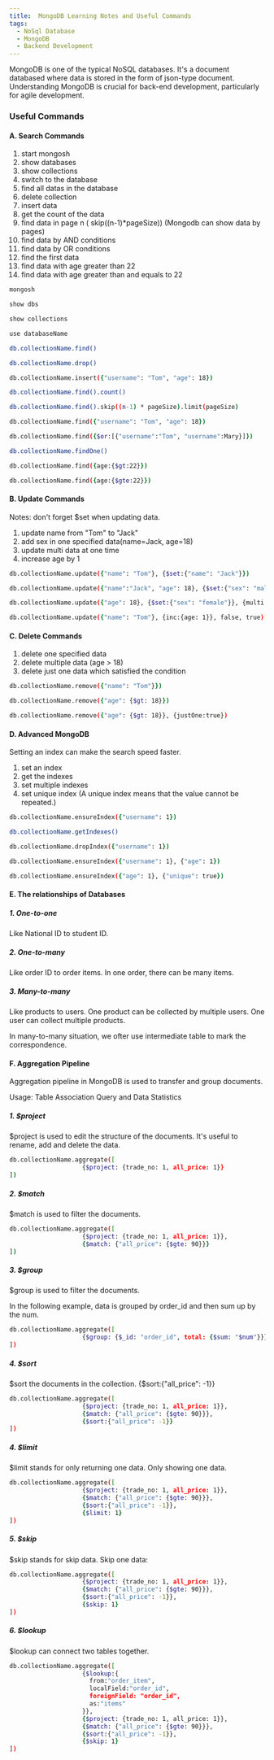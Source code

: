 ```yaml
---
title:  MongoDB Learning Notes and Useful Commands
tags:
  - NoSql Database
  - MongoDB
  - Backend Development
---
```


MongoDB is one of the typical NoSQL databases. It's a document databased where data is stored in the form of json-type 
document. Understanding MongoDB is crucial for back-end development, particularly for agile development.

<!--more-->

### Useful Commands

#### A. Search Commands

1. start mongosh
2. show databases
3. show collections
3. switch to the database
4. find all datas in the database
5. delete collection
6. insert data
7. get the count of the data
8. find data in page n ( skip((n-1)*pageSize)) (Mongodb can show data by pages)
9. find data by AND conditions
10. find data by OR conditions
11. find the first data
12. find data with age greater than 22
13. find data with age greater than and equals to 22

```zsh
mongosh

show dbs

show collections

use databaseName

db.collectionName.find()

db.collectionName.drop()

db.collectionName.insert({"username": "Tom", "age": 18})

db.collectionName.find().count()

db.collectionName.find().skip((n-1) * pageSize).limit(pageSize)

db.collectionName.find({"username": "Tom", "age": 18})

db.collectionName.find({$or:[{"username":"Tom", "username":Mary}]})

db.collectionName.findOne()

db.collectionName.find({age:{$gt:22}})

db.collectionName.find({age:{$gte:22}})
```


#### B. Update Commands
Notes: don't forget $set when updating data.
1. update name from "Tom" to "Jack"
2. add sex in one specified data(name=Jack, age=18)
3. update multi data at one time
4. increase age by 1

```zsh
db.collectionName.update({"name": "Tom"}, {$set:{"name": "Jack"}})

db.collectionName.update({"name":"Jack", "age": 18}, {$set:{"sex": "male"}})

db.collectionName.update({"age": 18}, {$set:{"sex": "female"}}, {multi:true})

db.collectionName.update({"name": "Tom"}, {inc:{age: 1}}, false, true)
```

#### C. Delete Commands
1. delete one specified data
2. delete multiple data (age > 18)
3. delete just one data which satisfied the condition

```zsh
db.collectionName.remove({"name": "Tom"}})

db.collectionName.remove({"age": {$gt: 18}})

db.collectionName.remove({"age": {$gt: 18}}, {justOne:true})
```

#### D. Advanced MongoDB
Setting an index can make the search speed faster.
1. set an index
2. get the indexes
3. set multiple indexes
4. set unique index (A unique index means that the value cannot be repeated.)
```zsh
db.collectionName.ensureIndex({"username": 1})

db.collectionName.getIndexes()

db.collectionName.dropIndex({"username": 1})

db.collectionName.ensureIndex({"username": 1}, {"age": 1})

db.collectionName.ensureIndex({"age": 1}, {"unique": true})
```

#### E. The relationships of Databases
##### 1. One-to-one
Like National ID to student ID.

##### 2. One-to-many
Like order ID to order items. In one order, there can be many items.


##### 3. Many-to-many
Like products to users. One product can be collected by multiple users. 
One user can collect multiple products. 

In many-to-many situation, we ofter use intermediate table to mark the correspondence.

#### F. Aggregation Pipeline
Aggregation pipeline in MongoDB is used to transfer and group documents.

Usage: Table Association Query and Data Statistics

##### 1. $project
$project is used to edit the structure of the documents. It's useful to rename, add and delete the data.

```zsh
db.collectionName.aggregate([
                    {$project: {trade_no: 1, all_price: 1}}
])
```

##### 2. $match
$match is used to filter the documents.

```zsh
db.collectionName.aggregate([
                    {$project: {trade_no: 1, all_price: 1}},
                    {$match: {"all_price": {$gte: 90}}}
])
```

##### 3. $group
$group is used to filter the documents.

In the following example, data is grouped by order_id and then sum up by the num.
```zsh
db.collectionName.aggregate([
                    {$group: {$_id: "order_id", total: {$sum: "$num"}}},
])
```

##### 4. $sort
$sort the documents in the collection.
{$sort:{"all_price": -1}} 
```zsh
db.collectionName.aggregate([
                    {$project: {trade_no: 1, all_price: 1}},
                    {$match: {"all_price": {$gte: 90}}},
                    {$sort:{"all_price": -1}}
])
```

##### 4. $limit
$limit stands for only returning one data.
Only showing one data.
```zsh
db.collectionName.aggregate([
                    {$project: {trade_no: 1, all_price: 1}},
                    {$match: {"all_price": {$gte: 90}}},
                    {$sort:{"all_price": -1}},
                    {$limit: 1}
])
```

##### 5. $skip
$skip stands for skip data.
Skip one data:
```zsh
db.collectionName.aggregate([
                    {$project: {trade_no: 1, all_price: 1}},
                    {$match: {"all_price": {$gte: 90}}},
                    {$sort:{"all_price": -1}},
                    {$skip: 1}
])
```

##### 6. $lookup
$lookup can connect two tables together.

```zsh
db.collectionName.aggregate([
                    {$lookup:{
                      from:"order_item",
                      localField:"order_id",
                      foreignField: "order_id",
                      as:"items"
                    }},
                    {$project: {trade_no: 1, all_price: 1}},
                    {$match: {"all_price": {$gte: 90}}},
                    {$sort:{"all_price": -1}},
                    {$skip: 1}
])
```

<body data-article-id="post-mongodb-notes">
</body>






